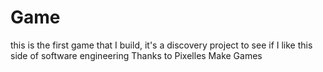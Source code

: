 # Game
this is the first game that I build, it's a discovery project to see if I like this side of software engineering
Thanks to Pixelles Make Games 
